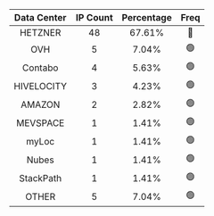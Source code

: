 | Data Center | IP Count | Percentage | Freq |
|:------------:|:--------:|:-----------:|:-----:|
| HETZNER | 48 | 67.61% | 🔴 |
| OVH | 5 | 7.04% | 🟢 |
| Contabo | 4 | 5.63% | 🟢 |
| HIVELOCITY | 3 | 4.23% | 🟢 |
| AMAZON | 2 | 2.82% | 🟢 |
| MEVSPACE | 1 | 1.41% | 🟢 |
| myLoc | 1 | 1.41% | 🟢 |
| Nubes | 1 | 1.41% | 🟢 |
| StackPath | 1 | 1.41% | 🟢 |
| OTHER | 5 | 7.04% | 🟢 |